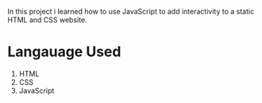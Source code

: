 In this project i learned how to use JavaScript to add interactivity to a static HTML and CSS website.

# Langauage Used
1. HTML
2. CSS
3. JavaScript

